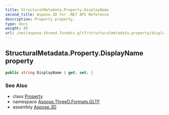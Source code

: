 ```yaml
---
title: StructuralMetadata.Property.DisplayName
second_title: Aspose.3D for .NET API Reference
description: Property property. 
type: docs
weight: 40
url: /net/aspose.threed.formats.gltf/structuralmetadata.property/displayname/
---
```

## StructuralMetadata.Property.DisplayName property

```csharp
public string DisplayName { get; set; }
```

### See Also

* class [Property](../)
* namespace [Aspose.ThreeD.Formats.GLTF](../../structuralmetadata.property/)
* assembly [Aspose.3D](../../../)


